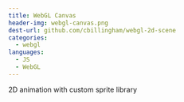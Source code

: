 ```yaml
---
title: WebGL Canvas
header-img: webgl-canvas.png
dest-url: github.com/cbillingham/webgl-2d-scene
categories:
  - webgl
languages:
  - JS
  - WebGL
---
```

2D animation with custom sprite library